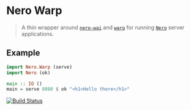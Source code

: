 # Nero Warp

> A thin wrapper around [`nero-wai`][nero-wai] and [`warp`][warp] for running [`Nero`][nero]
> server applications.

## Example

```haskell
import Nero.Warp (serve)
import Nero (ok)

main :: IO ()
main = serve 8080 $ ok "<h1>Hello there</h1>"
```

[![Build Status](https://img.shields.io/travis/plutonbrb/nero-warp.svg)](https://travis-ci.org/plutonbrb/nero-warp)

[nero]: https://github.com/plutonbrb/nero
[nero-wai]: https://github.com/plutonbrb/nero-wai
[warp]: http://www.stackage.org/package/warp
